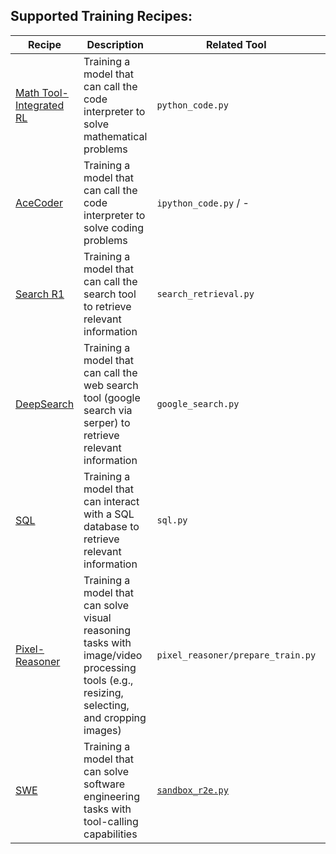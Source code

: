## Supported Training Recipes:

| Recipe | Description | Related Tool | Results |
|--------|-------------|--------------|---------|
| [Math Tool-Integrated RL](./math_tir/README.md) | Training a model that can call the code interpreter to solve mathematical problems | `python_code.py` | [link](../../assets/docs/math_results.md) |
| [AceCoder](./acecoder/README.md) | Training a model that can call the code interpreter to solve coding problems | `ipython_code.py` / - | TBD |
| [Search R1](./search_r1/README.md) | Training a model that can call the search tool to retrieve relevant information | `search_retrieval.py` | TBD |
| [DeepSearch](./deepsearch/README.md) | Training a model that can call the web search tool (google search via serper) to retrieve relevant information | `google_search.py` | TBD |
| [SQL](./skysql/README.md) | Training a model that can interact with a SQL database to retrieve relevant information | `sql.py` | TBD |
| [Pixel-Reasoner](./pixel_reasoner/README.md) | Training a model that can solve visual reasoning tasks with image/video processing tools (e.g., resizing, selecting, and cropping images) | `pixel_reasoner/prepare_train.py` | TBD |
| [SWE](./swe/README.md) | Training a model that can solve software engineering tasks with tool-calling capabilities | [`sandbox_r2e.py`](https://github.com/cogito233/verl-tool/blob/r2e_zhiheng/verl_tool/servers/tools/sandbox_r2e.py) | TBD |
